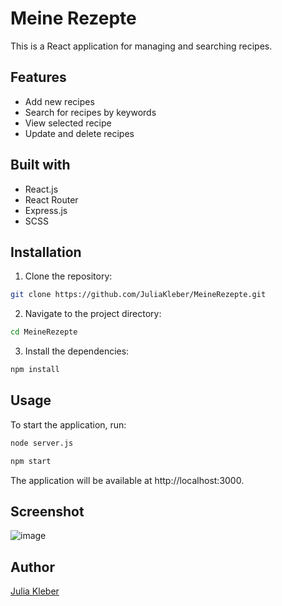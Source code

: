 # Meine Rezepte

This is a React application for managing and searching recipes.

## Features

- Add new recipes
- Search for recipes by keywords
- View selected recipe
- Update and delete recipes

## Built with

- React.js
- React Router
- Express.js
- SCSS

## Installation

1. Clone the repository:

  ```bash
  git clone https://github.com/JuliaKleber/MeineRezepte.git
  ```

2. Navigate to the project directory:

  ```bash
  cd MeineRezepte
  ```

3. Install the dependencies:

  ```bash
  npm install
  ```

## Usage

To start the application, run:

  ```bash
  node server.js
  ```

  ```bash
  npm start
  ```

The application will be available at http://localhost:3000.

## Screenshot

![image](https://github.com/JuliaKleber/MeineRezepte/assets/142741980/7c368824-64d8-4fd5-89e9-af8f6bf602dd)

## Author

[Julia Kleber](https://github.com/JuliaKleber)

